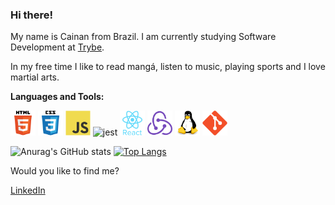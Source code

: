 ### Hi there!

<!--
**Cainan6697/Cainan6697** is a ✨ _special_ ✨ repository because its `README.md` (this file) appears on your GitHub profile.
-->
My name is Cainan from Brazil. 
I am currently studying Software Development at [Trybe](https://www.betrybe.com/).

In my free time I like to read mangá, listen to music, playing sports and I love martial arts.

**Languages and Tools:**  

<p align="left">
  <img src="https://raw.githubusercontent.com/devicons/devicon/master/icons/html5/html5-original-wordmark.svg" alt="html5" width="40" height="40"/>
  <img src="https://raw.githubusercontent.com/devicons/devicon/master/icons/css3/css3-original-wordmark.svg" alt="css3" width="40" height="40"/>
  <img src="https://raw.githubusercontent.com/devicons/devicon/master/icons/javascript/javascript-original.svg" alt="javascript" width="40" height="40"/>
  <img src="https://www.learnstorybook.com/intro-to-storybook/logo-jest.png" alt="jest" width="40" height="40" />
  <img src="https://raw.githubusercontent.com/devicons/devicon/master/icons/react/react-original-wordmark.svg" alt="react" width="40" height="40"/>
  <img src="https://raw.githubusercontent.com/devicons/devicon/master/icons/redux/redux-original.svg" alt="redux" width="40" height="40"/>
  <img src="https://raw.githubusercontent.com/devicons/devicon/master/icons/linux/linux-original.svg" alt="linux" width="40" height="40" />
  <img src="https://raw.githubusercontent.com/devicons/devicon/master/icons/git/git-original.svg" alt="git" width="40" height="40"/> 
<!--  <img src="https://raw.githubusercontent.com/devicons/devicon/master/icons/mysql/mysql-original-wordmark.svg" alt="mysql" width="40" height="40"/> -->
<!--  <img src="https://raw.githubusercontent.com/devicons/devicon/master/icons/mongodb/mongodb-original-wordmark.svg" alt="mongodb" width="40" height="40"/>  -->
<!--  <img src="https://raw.githubusercontent.com/devicons/devicon/master/icons/nodejs/nodejs-original-wordmark.svg" alt="nodejs" width="40" height="40"/>  -->
<!--  <img src="https://raw.githubusercontent.com/devicons/devicon/master/icons/express/express-original-wordmark.svg" alt="express" width="40" height="40"/>  -->
</p>

![Anurag's GitHub stats](https://github-readme-stats.vercel.app/api?username=Cainan6697&show_icons=true&theme=radical) [![Top Langs](https://github-readme-stats.vercel.app/api/top-langs/?username=Cainan6697&layout=compact&theme=radical)](https://github.com/anuraghazra/github-readme-stats)

Would you like to find me?

[LinkedIn](https://www.linkedin.com/in/cainan-coutinho/)
